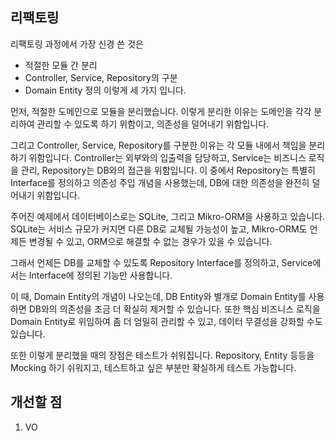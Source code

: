## 리팩토링

리팩토링 과정에서 가장 신경 쓴 것은 
- 적절한 모듈 간 분리
- Controller, Service, Repository의 구분
- Domain Entity 정의
이렇게 세 가지 입니다.

먼저, 적절한 도메인으로 모듈을 분리했습니다. 이렇게 분리한 이유는 도메인을 각각 분리하여 관리할 수 있도록 하기 위함이고, 의존성을 덜어내기 위함입니다.

그리고 Controller, Service, Repository를 구분한 이유는 각 모듈 내에서 책임을 분리하기 위함입니다. Controller는 외부와의 입출력을 담당하고, Service는 비즈니스 로직을 관리, Repository는 DB와의 접근을 위함입니다.
이 중에서 Repository는 특별히 Interface를 정의하고 의존성 주입 개념을 사용했는데, DB에 대한 의존성을 완전히 덜어내기 위함입니다.

주어진 예제에서 데이터베이스로는 SQLite, 그리고 Mikro-ORM을 사용하고 있습니다. SQLite는 서비스 규모가 커지면 다른 DB로 교체될 가능성이 높고, Mikro-ORM도 언제든 변경될 수 있고, ORM으로 해결할 수 없는 경우가 있을 수 있습니다.

그래서 언제든 DB를 교체할 수 있도록 Repository Interface를 정의하고, Service에서는 Interface에 정의된 기능만 사용합니다.

이 때, Domain Entity의 개념이 나오는데, DB Entity와 별개로 Domain Entity를 사용하면 DB와의 의존성을 조금 더 확실히 제거할 수 있습니다. 또한 핵심 비즈니스 로직을 Domain Entity로 위임하여 좀 더 엄밀히 관리할 수 있고, 데이터 무결성을 강화할 수도 있습니다.

또한 이렇게 분리했을 때의 장점은 테스트가 쉬워집니다. 
Repository, Entity 등등을 Mocking 하기 쉬워지고, 테스트하고 싶은 부분만 확실하게 테스트 가능합니다.
## 개선할 점

1. VO